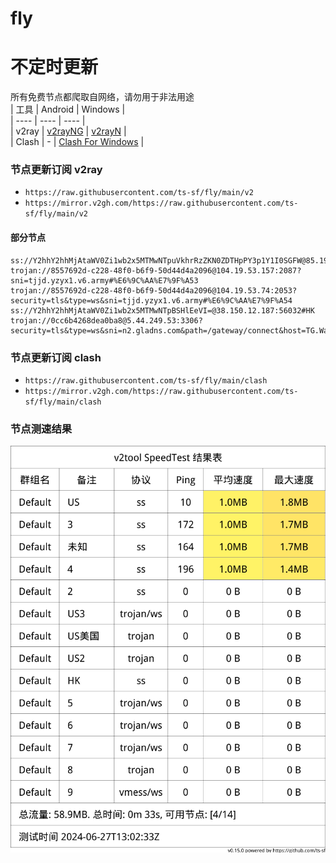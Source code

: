 # fly
# 不定时更新
所有免费节点都爬取自网络，请勿用于非法用途  
|  工具  | Android  | Windows  |  
|  ----  | ----   | ----  |  
| v2ray  | [v2rayNG](https://github.com/2dust/v2rayNG/releases) | [v2rayN](https://github.com/2dust/v2rayN/releases) |  
| Clash  | - | [Clash For Windows](https://github.com/2dust/clashN/releases) | 
  
### 节点更新订阅  v2ray
- `https://raw.githubusercontent.com/ts-sf/fly/main/v2`  
- `https://mirror.v2gh.com/https://raw.githubusercontent.com/ts-sf/fly/main/v2`  

#### 部分节点  
``` 
ss://Y2hhY2hhMjAtaWV0Zi1wb2x5MTMwNTpuVkhrRzZKN0ZDTHpPY3p1Y1I0SGFW@85.192.63.21:10385#%E6%9C%AA%E7%9F%A52
trojan://8557692d-c228-48f0-b6f9-50d44d4a2096@104.19.53.157:2087?sni=tjjd.yzyx1.v6.army#%E6%9C%AA%E7%9F%A53
trojan://8557692d-c228-48f0-b6f9-50d44d4a2096@104.19.53.74:2053?security=tls&type=ws&sni=tjjd.yzyx1.v6.army#%E6%9C%AA%E7%9F%A54
ss://Y2hhY2hhMjAtaWV0Zi1wb2x5MTMwNTpBSHlEeVI=@38.150.12.187:56032#HK
trojan://0cc6b4268dea0ba8@5.44.249.53:3306?security=tls&type=ws&sni=n2.gladns.com&path=/gateway/connect&host=TG.WangCai_1#%E6%9C%AA%E7%9F%A55
```
### 节点更新订阅  clash
- `https://raw.githubusercontent.com/ts-sf/fly/main/clash`  
- `https://mirror.v2gh.com/https://raw.githubusercontent.com/ts-sf/fly/main/clash`  

### 节点测速结果
![image](traffic.png)
